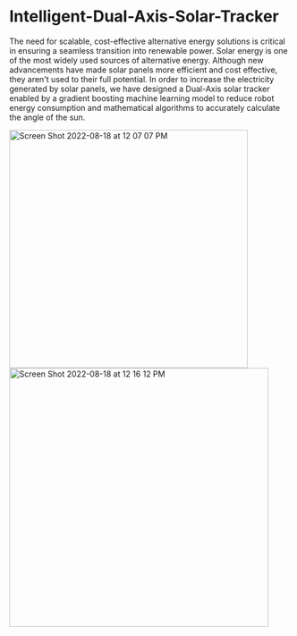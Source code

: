 # Intelligent-Dual-Axis-Solar-Tracker
The need for scalable, cost-effective alternative energy solutions is critical in ensuring a seamless transition into renewable power. Solar energy is one of the most widely used sources of alternative energy. Although new advancements have made solar panels more efficient and cost effective, they aren't used to their full potential. In order to increase the electricity generated by solar panels, we have designed a Dual-Axis solar tracker enabled by a gradient boosting machine learning model to reduce robot energy consumption and mathematical algorithms to accurately calculate the angle of the sun.


 <img width="426" alt="Screen Shot 2022-08-18 at 12 07 07 PM" src="https://user-images.githubusercontent.com/98720566/185453982-adfcf5c7-270b-4525-a3e1-97fcc3d8ff25.png">
<img width="463" alt="Screen Shot 2022-08-18 at 12 16 12 PM" src="https://user-images.githubusercontent.com/98720566/185455695-fe60b417-3d31-473e-b751-5aaddc9c8dd2.png">
